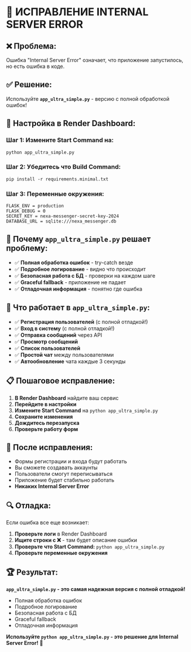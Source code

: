 # 🚨 ИСПРАВЛЕНИЕ INTERNAL SERVER ERROR

## ❌ Проблема:
Ошибка "Internal Server Error" означает, что приложение запустилось, но есть ошибка в коде.

## ✅ Решение:
Используйте **`app_ultra_simple.py`** - версию с полной обработкой ошибок!

## 🚀 Настройка в Render Dashboard:

### **Шаг 1: Измените Start Command на:**
```
python app_ultra_simple.py
```

### **Шаг 2: Убедитесь что Build Command:**
```
pip install -r requirements.minimal.txt
```

### **Шаг 3: Переменные окружения:**
```
FLASK_ENV = production
FLASK_DEBUG = 0
SECRET_KEY = nexa-messenger-secret-key-2024
DATABASE_URL = sqlite:///nexa_messenger.db
```

## 🎯 Почему `app_ultra_simple.py` решает проблему:

- ✅ **Полная обработка ошибок** - try-catch везде
- ✅ **Подробное логирование** - видно что происходит
- ✅ **Безопасная работа с БД** - проверки на каждом шаге
- ✅ **Graceful fallback** - приложение не падает
- ✅ **Отладочная информация** - понятно где ошибка

## 🔧 Что работает в `app_ultra_simple.py`:

- ✅ **Регистрация пользователей** (с полной отладкой!)
- ✅ **Вход в систему** (с полной отладкой!)
- ✅ **Отправка сообщений** через API
- ✅ **Просмотр сообщений**
- ✅ **Список пользователей**
- ✅ **Простой чат** между пользователями
- ✅ **Автообновление** чата каждые 3 секунды

## 📋 Пошаговое исправление:

1. **В Render Dashboard** найдите ваш сервис
2. **Перейдите в настройки**
3. **Измените Start Command** на `python app_ultra_simple.py`
4. **Сохраните изменения**
5. **Дождитесь перезапуска**
6. **Проверьте работу форм**

## 🎉 После исправления:

- Формы регистрации и входа будут работать
- Вы сможете создавать аккаунты
- Пользователи смогут переписываться
- Приложение будет стабильно работать
- **Никаких Internal Server Error**

## 🔍 Отладка:

Если ошибка все еще возникает:

1. **Проверьте логи** в Render Dashboard
2. **Ищите строки с ❌** - там будет описание ошибки
3. **Проверьте что Start Command:** `python app_ultra_simple.py`
4. **Проверьте переменные окружения**

## 🏆 Результат:

**`app_ultra_simple.py` - это самая надежная версия с полной отладкой!**

- Полная обработка ошибок
- Подробное логирование
- Безопасная работа с БД
- Graceful fallback
- Отладочная информация

**Используйте `python app_ultra_simple.py` - это решение для Internal Server Error!** 🚀
